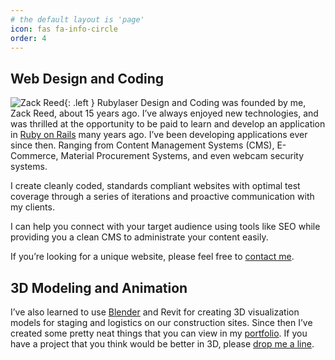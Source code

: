```yaml
---
# the default layout is 'page'
icon: fas fa-info-circle
order: 4
---
```


## Web Design and Coding

![Zack Reed](https://1.gravatar.com/userimage/25919654/4af291534fc12e9b20d85ab2031098c9?size=256){: .left }
Rubylaser Design and Coding was founded by me, Zack Reed, about 15 years ago. I’ve always enjoyed new technologies, and was thrilled at the opportunity to be paid to learn and develop an application in [Ruby on Rails](http://rubyonrails.org/) many years ago. I’ve been developing applications ever since then. Ranging from Content Management Systems (CMS), E-Commerce, Material Procurement Systems, and even webcam security systems.

I create cleanly coded, standards compliant websites with optimal test coverage through a series of iterations and proactive communication with my clients.

I can help you connect with your target audience using tools like SEO while providing you a clean CMS to administrate your content easily.

If you’re looking for a unique website, please feel free to [contact me](http://zackreed.me/contact/ "Contact").

## 3D Modeling and Animation

I’ve also learned to use [Blender](http://blender.org/) and Revit for creating 3D visualization models for staging and logistics on our construction sites. Since then I’ve created some pretty neat things that you can view in my [portfolio](http://zackreed.me/category/portfolio/). If you have a project that you think would be better in 3D, please [drop me a line](http://zackreed.me/contact/ "Contact").
